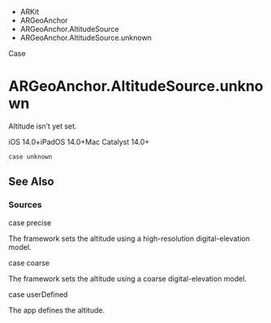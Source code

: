 

- ARKit
- ARGeoAnchor
- ARGeoAnchor.AltitudeSource
-  ARGeoAnchor.AltitudeSource.unknown 

Case

# ARGeoAnchor.AltitudeSource.unknown

Altitude isn’t yet set.

iOS 14.0+iPadOS 14.0+Mac Catalyst 14.0+

``` source
case unknown
```

## See Also

### Sources

case precise

The framework sets the altitude using a high-resolution digital-elevation model.

case coarse

The framework sets the altitude using a coarse digital-elevation model.

case userDefined

The app defines the altitude.

